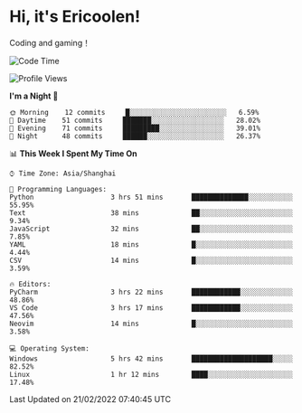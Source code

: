 # Hi, it's Ericoolen!
Coding and gaming！

<!--START_SECTION:waka-->
![Code Time](http://img.shields.io/badge/Code%20Time-182%20hrs%207%20mins-blue)

![Profile Views](http://img.shields.io/badge/Profile%20Views-4-blue)

**I'm a Night 🦉** 

```text
🌞 Morning    12 commits     █░░░░░░░░░░░░░░░░░░░░░░░░   6.59% 
🌆 Daytime    51 commits     ███████░░░░░░░░░░░░░░░░░░   28.02% 
🌃 Evening    71 commits     █████████░░░░░░░░░░░░░░░░   39.01% 
🌙 Night      48 commits     ██████░░░░░░░░░░░░░░░░░░░   26.37%

```


📊 **This Week I Spent My Time On** 

```text
⌚︎ Time Zone: Asia/Shanghai

💬 Programming Languages: 
Python                   3 hrs 51 mins       ██████████████░░░░░░░░░░░   55.95% 
Text                     38 mins             ██░░░░░░░░░░░░░░░░░░░░░░░   9.34% 
JavaScript               32 mins             ██░░░░░░░░░░░░░░░░░░░░░░░   7.85% 
YAML                     18 mins             █░░░░░░░░░░░░░░░░░░░░░░░░   4.44% 
CSV                      14 mins             █░░░░░░░░░░░░░░░░░░░░░░░░   3.59%

🔥 Editors: 
PyCharm                  3 hrs 22 mins       ████████████░░░░░░░░░░░░░   48.86% 
VS Code                  3 hrs 17 mins       ████████████░░░░░░░░░░░░░   47.56% 
Neovim                   14 mins             █░░░░░░░░░░░░░░░░░░░░░░░░   3.58%

💻 Operating System: 
Windows                  5 hrs 42 mins       ████████████████████░░░░░   82.52% 
Linux                    1 hr 12 mins        ████░░░░░░░░░░░░░░░░░░░░░   17.48%

```


 Last Updated on 21/02/2022 07:40:45 UTC
<!--END_SECTION:waka-->

